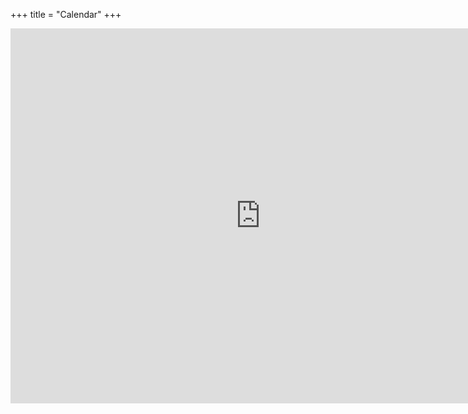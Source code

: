 +++
title = "Calendar"
+++

<iframe src="https://calendar.google.com/calendar/embed?height=600&amp;wkst=1&amp;bgcolor=%23FFFFFF&amp;src=robotics%40email.gwu.edu&amp;color=%231B887A&amp;ctz=America%2FNew_York" style="border-width:0" width="800" height="600" frameborder="0" scrolling="no"></iframe>